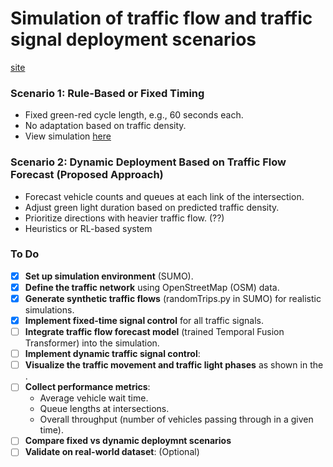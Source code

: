 # Simulation of traffic flow and traffic signal deployment scenarios

[site](https://media.springernature.com/full/springer-static/image/art%3A10.1038%2Fs41597-022-01448-6/MediaObjects/41597_2022_1448_Fig2_HTML.png?as=webp)

### Scenario 1: Rule-Based or Fixed Timing 
- Fixed green-red cycle length, e.g., 60 seconds each.
- No adaptation based on traffic density.
- View simulation [here](https://streamable.com/26y91c)

### Scenario 2: Dynamic Deployment Based on Traffic Flow Forecast (Proposed Approach)
- Forecast vehicle counts and queues at each link of the intersection.
- Adjust green light duration based on predicted traffic density.
- Prioritize directions with heavier traffic flow. (??)
- Heuristics or RL-based system


### To Do
- [x] **Set up simulation environment** (SUMO).
- [x] **Define the traffic network** using OpenStreetMap (OSM) data.
- [x] **Generate synthetic traffic flows** (randomTrips.py in SUMO) for realistic simulations.
- [x] **Implement fixed-time signal control** for all traffic signals.
- [ ] **Integrate traffic flow forecast model** (trained Temporal Fusion Transformer) into the simulation.
- [ ] **Implement dynamic traffic signal control**:
- [ ] **Visualize the traffic movement and traffic light phases** as shown in the .
- [ ] **Collect performance metrics**:
  - Average vehicle wait time.
  - Queue lengths at intersections.
  - Overall throughput (number of vehicles passing through in a given time).
- [ ] **Compare fixed vs dynamic deploymnt scenarios**
- [ ] **Validate on real-world dataset**: (Optional)
